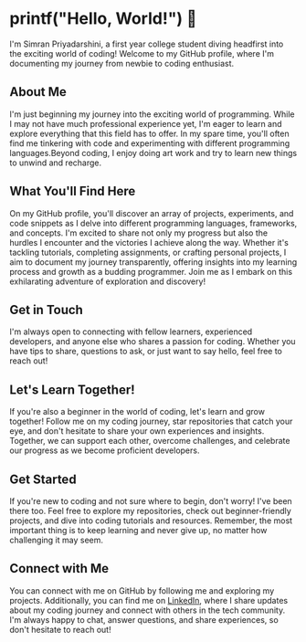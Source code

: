 

# printf("Hello, World!") 👋

I'm Simran Priyadarshini, a first year college student diving headfirst into the exciting world of coding! Welcome to my GitHub profile, where I'm documenting my journey from newbie to coding enthusiast.

## About Me

I'm just beginning my journey into the exciting world of programming. While I may not have much professional experience yet, I'm eager to learn and explore everything that this field has to offer. In my spare time, you'll often find me tinkering with code and experimenting with different programming languages.Beyond coding, I enjoy doing art work and try to learn new things to unwind and recharge.

## What You'll Find Here


On my GitHub profile, you'll discover an array of projects, experiments, and code snippets as I delve into different programming languages, frameworks, and concepts. I'm excited to share not only my progress but also the hurdles I encounter and the victories I achieve along the way. Whether it's tackling tutorials, completing assignments, or crafting personal projects, I aim to document my journey transparently, offering insights into my learning process and growth as a budding programmer. Join me as I embark on this exhilarating adventure of exploration and discovery!


## Get in Touch
I'm always open to connecting with fellow learners, experienced developers, and anyone else who shares a passion for coding. Whether you have tips to share, questions to ask, or just want to say hello, feel free to reach out!


## Let's Learn Together!
If you're also a beginner in the world of coding, let's learn and grow together! Follow me on my coding journey, star repositories that catch your eye, and don't hesitate to share your own experiences and insights. Together, we can support each other, overcome challenges, and celebrate our progress as we become proficient developers.

## Get Started
If you're new to coding and not sure where to begin, don't worry! I've been there too. Feel free to explore my repositories, check out beginner-friendly projects, and dive into coding tutorials and resources. Remember, the most important thing is to keep learning and never give up, no matter how challenging it may seem.


## Connect with Me
You can connect with me on GitHub by following me and exploring my projects. Additionally, you can find me on [LinkedIn](www.linkedin.com/in/simran-priyadarshini-1a9a072a5), where I share updates about my coding journey and connect with others in the tech community. I'm always happy to chat, answer questions, and share experiences, so don't hesitate to reach out!
